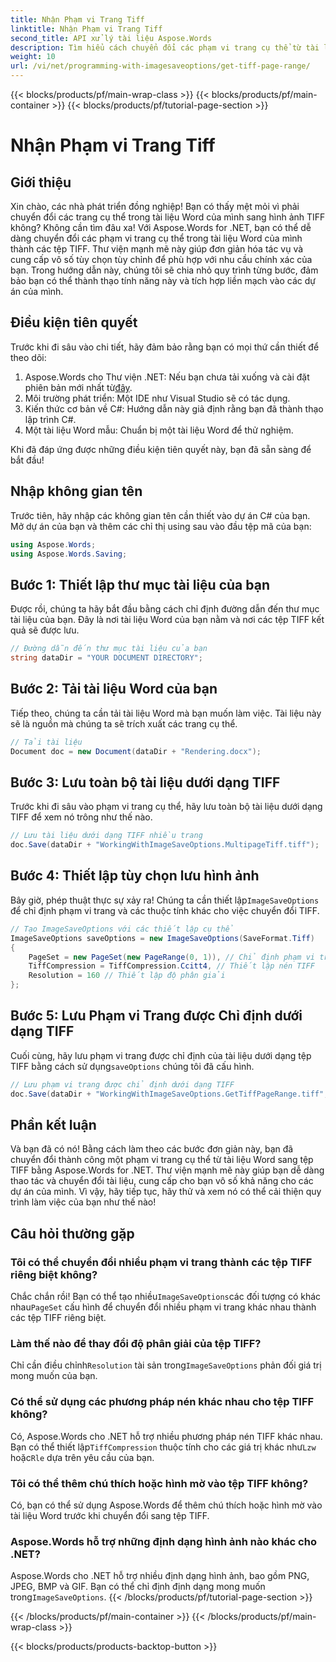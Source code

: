 ```yaml
---
title: Nhận Phạm vi Trang Tiff
linktitle: Nhận Phạm vi Trang Tiff
second_title: API xử lý tài liệu Aspose.Words
description: Tìm hiểu cách chuyển đổi các phạm vi trang cụ thể từ tài liệu Word sang tệp TIFF bằng Aspose.Words cho .NET với hướng dẫn từng bước này.
weight: 10
url: /vi/net/programming-with-imagesaveoptions/get-tiff-page-range/
---
```


{{< blocks/products/pf/main-wrap-class >}}
{{< blocks/products/pf/main-container >}}
{{< blocks/products/pf/tutorial-page-section >}}

# Nhận Phạm vi Trang Tiff

## Giới thiệu

Xin chào, các nhà phát triển đồng nghiệp! Bạn có thấy mệt mỏi vì phải chuyển đổi các trang cụ thể trong tài liệu Word của mình sang hình ảnh TIFF không? Không cần tìm đâu xa! Với Aspose.Words for .NET, bạn có thể dễ dàng chuyển đổi các phạm vi trang cụ thể trong tài liệu Word của mình thành các tệp TIFF. Thư viện mạnh mẽ này giúp đơn giản hóa tác vụ và cung cấp vô số tùy chọn tùy chỉnh để phù hợp với nhu cầu chính xác của bạn. Trong hướng dẫn này, chúng tôi sẽ chia nhỏ quy trình từng bước, đảm bảo bạn có thể thành thạo tính năng này và tích hợp liền mạch vào các dự án của mình.

## Điều kiện tiên quyết

Trước khi đi sâu vào chi tiết, hãy đảm bảo rằng bạn có mọi thứ cần thiết để theo dõi:

1.  Aspose.Words cho Thư viện .NET: Nếu bạn chưa tải xuống và cài đặt phiên bản mới nhất từ[đây](https://releases.aspose.com/words/net/).
2. Môi trường phát triển: Một IDE như Visual Studio sẽ có tác dụng.
3. Kiến thức cơ bản về C#: Hướng dẫn này giả định rằng bạn đã thành thạo lập trình C#.
4. Một tài liệu Word mẫu: Chuẩn bị một tài liệu Word để thử nghiệm.

Khi đã đáp ứng được những điều kiện tiên quyết này, bạn đã sẵn sàng để bắt đầu!

## Nhập không gian tên

Trước tiên, hãy nhập các không gian tên cần thiết vào dự án C# của bạn. Mở dự án của bạn và thêm các chỉ thị using sau vào đầu tệp mã của bạn:

```csharp
using Aspose.Words;
using Aspose.Words.Saving;
```

## Bước 1: Thiết lập thư mục tài liệu của bạn

Được rồi, chúng ta hãy bắt đầu bằng cách chỉ định đường dẫn đến thư mục tài liệu của bạn. Đây là nơi tài liệu Word của bạn nằm và nơi các tệp TIFF kết quả sẽ được lưu.

```csharp
// Đường dẫn đến thư mục tài liệu của bạn
string dataDir = "YOUR DOCUMENT DIRECTORY";
```

## Bước 2: Tải tài liệu Word của bạn

Tiếp theo, chúng ta cần tải tài liệu Word mà bạn muốn làm việc. Tài liệu này sẽ là nguồn mà chúng ta sẽ trích xuất các trang cụ thể.

```csharp
// Tải tài liệu
Document doc = new Document(dataDir + "Rendering.docx");
```

## Bước 3: Lưu toàn bộ tài liệu dưới dạng TIFF

Trước khi đi sâu vào phạm vi trang cụ thể, hãy lưu toàn bộ tài liệu dưới dạng TIFF để xem nó trông như thế nào.

```csharp
// Lưu tài liệu dưới dạng TIFF nhiều trang
doc.Save(dataDir + "WorkingWithImageSaveOptions.MultipageTiff.tiff");
```

## Bước 4: Thiết lập tùy chọn lưu hình ảnh

Bây giờ, phép thuật thực sự xảy ra! Chúng ta cần thiết lập`ImageSaveOptions` để chỉ định phạm vi trang và các thuộc tính khác cho việc chuyển đổi TIFF.

```csharp
// Tạo ImageSaveOptions với các thiết lập cụ thể
ImageSaveOptions saveOptions = new ImageSaveOptions(SaveFormat.Tiff)
{
    PageSet = new PageSet(new PageRange(0, 1)), // Chỉ định phạm vi trang
    TiffCompression = TiffCompression.Ccitt4, // Thiết lập nén TIFF
    Resolution = 160 // Thiết lập độ phân giải
};
```

## Bước 5: Lưu Phạm vi Trang được Chỉ định dưới dạng TIFF

 Cuối cùng, hãy lưu phạm vi trang được chỉ định của tài liệu dưới dạng tệp TIFF bằng cách sử dụng`saveOptions` chúng tôi đã cấu hình.

```csharp
// Lưu phạm vi trang được chỉ định dưới dạng TIFF
doc.Save(dataDir + "WorkingWithImageSaveOptions.GetTiffPageRange.tiff", saveOptions);
```

## Phần kết luận

Và bạn đã có nó! Bằng cách làm theo các bước đơn giản này, bạn đã chuyển đổi thành công một phạm vi trang cụ thể từ tài liệu Word sang tệp TIFF bằng Aspose.Words for .NET. Thư viện mạnh mẽ này giúp bạn dễ dàng thao tác và chuyển đổi tài liệu, cung cấp cho bạn vô số khả năng cho các dự án của mình. Vì vậy, hãy tiếp tục, hãy thử và xem nó có thể cải thiện quy trình làm việc của bạn như thế nào!

## Câu hỏi thường gặp

### Tôi có thể chuyển đổi nhiều phạm vi trang thành các tệp TIFF riêng biệt không?

 Chắc chắn rồi! Bạn có thể tạo nhiều`ImageSaveOptions`các đối tượng có khác nhau`PageSet` cấu hình để chuyển đổi nhiều phạm vi trang khác nhau thành các tệp TIFF riêng biệt.

### Làm thế nào để thay đổi độ phân giải của tệp TIFF?

 Chỉ cần điều chỉnh`Resolution` tài sản trong`ImageSaveOptions` phản đối giá trị mong muốn của bạn.

### Có thể sử dụng các phương pháp nén khác nhau cho tệp TIFF không?

 Có, Aspose.Words cho .NET hỗ trợ nhiều phương pháp nén TIFF khác nhau. Bạn có thể thiết lập`TiffCompression` thuộc tính cho các giá trị khác như`Lzw` hoặc`Rle` dựa trên yêu cầu của bạn.

### Tôi có thể thêm chú thích hoặc hình mờ vào tệp TIFF không?

Có, bạn có thể sử dụng Aspose.Words để thêm chú thích hoặc hình mờ vào tài liệu Word trước khi chuyển đổi sang tệp TIFF.

### Aspose.Words hỗ trợ những định dạng hình ảnh nào khác cho .NET?

 Aspose.Words cho .NET hỗ trợ nhiều định dạng hình ảnh, bao gồm PNG, JPEG, BMP và GIF. Bạn có thể chỉ định định dạng mong muốn trong`ImageSaveOptions`.
{{< /blocks/products/pf/tutorial-page-section >}}

{{< /blocks/products/pf/main-container >}}
{{< /blocks/products/pf/main-wrap-class >}}

{{< blocks/products/products-backtop-button >}}
